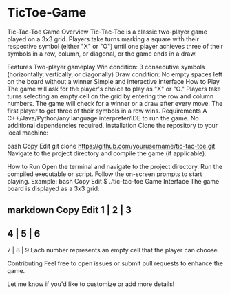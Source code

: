 # TicToe-Game
Tic-Tac-Toe Game
Overview
Tic-Tac-Toe is a classic two-player game played on a 3x3 grid. Players take turns marking a square with their respective symbol (either "X" or "O") until one player achieves three of their symbols in a row, column, or diagonal, or the game ends in a draw.

Features
Two-player gameplay
Win condition: 3 consecutive symbols (horizontally, vertically, or diagonally)
Draw condition: No empty spaces left on the board without a winner
Simple and interactive interface
How to Play
The game will ask for the player's choice to play as "X" or "O."
Players take turns selecting an empty cell on the grid by entering the row and column numbers.
The game will check for a winner or a draw after every move.
The first player to get three of their symbols in a row wins.
Requirements
A C++/Java/Python/any language interpreter/IDE to run the game.
No additional dependencies required.
Installation
Clone the repository to your local machine:

bash
Copy
Edit
git clone https://github.com/yourusername/tic-tac-toe.git
Navigate to the project directory and compile the game (if applicable).

How to Run
Open the terminal and navigate to the project directory.
Run the compiled executable or script.
Follow the on-screen prompts to start playing.
Example:
bash
Copy
Edit
$ ./tic-tac-toe
Game Interface
The game board is displayed as a 3x3 grid:

markdown
Copy
Edit
1 | 2 | 3
---------
4 | 5 | 6
---------
7 | 8 | 9
Each number represents an empty cell that the player can choose.

 

Contributing
Feel free to open issues or submit pull requests to enhance the game.

Let me know if you'd like to customize or add more details!








